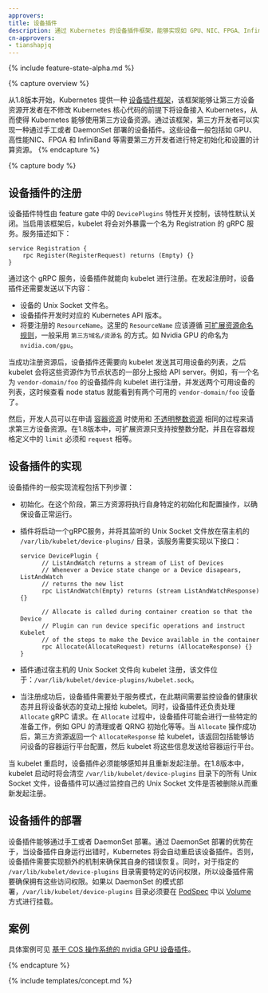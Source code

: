 ```yaml
---
approvers:
title: 设备插件
description: 通过 Kubernetes 的设备插件框架，能够实现如 GPU、NIC、FPGA、InfiniBand 等需要第三方特定设置的插件接入。
cn-approvers:
- tianshapjq
---
```

<!--
---
approvers:
title: Device Plugins
description: Use the Kubernetes device plugin framework to implement plugins for GPUs, NICs, FPGAs, InfiniBand, and similar resources that require vendor-specific setup.
---
-->

{% include feature-state-alpha.md %}

{% capture overview %}
<!--
Starting in version 1.8, Kubernetes provides a
[device plugin framework](https://github.com/kubernetes/community/blob/master/contributors/design-proposals/resource-management/device-plugin.md)
for vendors to advertise their resources to the kubelet without changing Kubernetes core code.
Instead of writing custom Kubernetes code, vendors can implement a device plugin that can
be deployed manually or as a DaemonSet. The targeted devices include GPUs,
High-performance NICs, FPGAs, InfiniBand, and other similar computing resources
that may require vendor specific initialization and setup.
-->
从1.8版本开始，Kubernetes 提供一种 [设备插件框架](https://github.com/kubernetes/community/blob/master/contributors/design-proposals/resource-management/device-plugin.md)，该框架能够让第三方设备资源开发者在不修改 Kubernetes 核心代码的前提下将设备接入 Kubernetes，从而使得 Kubernetes 能够使用第三方设备资源。通过该框架，第三方开发者可以实现一种通过手工或者 DaemonSet 部署的设备插件。这些设备一般包括如 GPU、高性能NIC、FPGA 和 InfiniBand 等需要第三方开发者进行特定初始化和设置的计算资源。
{% endcapture %}

{% capture body %}

<!--
## Device plugin registration
-->
## 设备插件的注册

<!--
The device plugins feature is gated by the `DevicePlugins` feature gate and is disabled by default.
When the device plugins feature is enabled, the kubelet exports a `Registration` gRPC service:
-->
设备插件特性由 feature gate 中的 `DevicePlugins` 特性开关控制，该特性默认关闭。当启用该框架后，kubelet 将会对外暴露一个名为 Registration 的 gRPC 服务。服务描述如下：

```gRPC
service Registration {
	rpc Register(RegisterRequest) returns (Empty) {}
}
```
<!--
A device plugin can register itself with the kubelet through this gRPC service.
During the registration, the device plugin needs to send:

  * The name of its Unix socket.
  * The Device Plugin API version against which it was built.
  * The `ResourceName` it wants to advertise. Here `ResourceName` needs to follow the
    [extended resource naming scheme](https://github.com/kubernetes/kubernetes/pull/48922)
    as `vendor-domain/resource`.
    For example, an Nvidia GPU is advertised as `nvidia.com/gpu`.
-->
通过这个 gRPC 服务，设备插件就能向 kubelet 进行注册。在发起注册时，设备插件还需要发送以下内容：

  * 设备的 Unix Socket 文件名。
  * 设备插件开发时对应的 Kubernetes API 版本。
  * 将要注册的 `ResourceName`。这里的 `ResourceName` 应该遵循 [可扩展资源命名规则](https://github.com/kubernetes/kubernetes/pull/48922)，一般采用 `第三方域名/资源名` 的方式。如 Nvidia GPU 的命名为 `nvidia.com/gpu`。

<!--
Following a successful registration, the device plugin sends the kubelet the
list of devices it manages, and the kubelet is then in charge of advertising those
resources to the API server as part of the kubelet node status update.
For example, after a device plugin registers `vendor-domain/foo` with the kubelet
and reports two healthy devices on a node, the node status is updated
to advertise 2 `vendor-domain/foo`.
-->
当成功注册资源后，设备插件还需要向 kubelet 发送其可用设备的列表，之后 kubelet 会将这些资源作为节点状态的一部分上报给 API server。例如，有一个名为 `vendor-domain/foo` 的设备插件向 kubelet 进行注册，并发送两个可用设备的列表，这时候查看 node status 就能看到有两个可用的 `vendor-domain/foo` 设备了。

<!--
Then, developers can request devices in a
[Container](/docs/api-reference/{{page.version}}/#container-v1-core)
specification by using the same process that is used for
[opaque integer resources](/docs/tasks/configure-pod-container/opaque-integer-resource/).
In version 1.8, extended resources are spported only as integer resources and must have
`limit` equal to `request` in the Container specification.
-->
然后，开发人员可以在申请 [容器资源](/docs/api-reference/{{page.version}}/#container-v1-core) 时使用和 [不透明整数资源](/docs/tasks/configure-pod-container/opaque-integer-resource/) 相同的过程来请求第三方设备资源。在1.8版本中，可扩展资源只支持按整数分配，并且在容器规格定义中的 `limit` 必须和 `request` 相等。

<!--
## Device plugin implementation
-->
## 设备插件的实现

<!--
The general workflow of a device plugin includes the following steps:
-->
设备插件的一般实现流程包括下列步骤：

<!--
* Initialization. During this phase, the device plugin performs vendor specific
  initialization and setup to make sure the devices are in a ready state.
-->
* 初始化。在这个阶段，第三方资源将执行自身特定的初始化和配置操作，以确保设备正常运行。

<!--
* The plugin starts a gRPC service, with a Unix socket under host path
  `/var/lib/kubelet/device-plugins/`, that implements the following interfaces:
-->
* 插件将启动一个gRPC服务，并将其监听的 Unix Socket 文件放在宿主机的 `/var/lib/kubelet/device-plugins/` 目录，该服务需要实现以下接口：

  ```gRPC
  service DevicePlugin {
        // ListAndWatch returns a stream of List of Devices
        // Whenever a Device state change or a Device disapears, ListAndWatch
        // returns the new list
        rpc ListAndWatch(Empty) returns (stream ListAndWatchResponse) {}

        // Allocate is called during container creation so that the Device
        // Plugin can run device specific operations and instruct Kubelet
        // of the steps to make the Device available in the container
        rpc Allocate(AllocateRequest) returns (AllocateResponse) {}
  }
  ```

<!--
* The plugin registers itself with the kubelet through the Unix socket at host
  path `/var/lib/kubelet/device-plugins/kubelet.sock`.
-->
* 插件通过宿主机的 Unix Socket 文件向 kubelet 注册，该文件位于：`/var/lib/kubelet/device-plugins/kubelet.sock`。

<!--
* After successfully registering itself, the device plugin runs in serving mode, during which it keeps
monitoring device health and reports back to the kubelet upon any device state changes.
It is also responsible for serving `Allocate` gRPC requests. During `Allocate`, the device plugin may
do device-specific preparation; for example, GPU cleanup or QRNG initialization.
If the operations succeed, the device plugin returns an `AllocateResponse` that contains container
runtime configurations for accessing the allocated devices. The kubelet passes this information
to the container runtime.
-->
* 当注册成功后，设备插件需要处于服务模式，在此期间需要监控设备的健康状态并且将设备状态的变动上报给 kubelet。同时，设备插件还负责处理 `Allocate` gRPC 请求。在 `Allocate` 过程中，设备插件可能会进行一些特定的准备工作，例如 GPU 的清理或者 QRNG 初始化等等。当 `Allocate` 操作成功后，第三方资源返回一个 `AllocateResponse` 给 kubelet，该返回包括能够访问设备的容器运行平台配置，然后 kubelet 将这些信息发送给容器运行平台。

<!--
A device plugin is expected to detect kubelet restarts and re-register itself with the new
kubelet instance. In version 1.8, a new kubelet instance cleans up all the existing Unix sockets
under `/var/lib/kubelet/device-plugins` when it starts. A device plugin can monitor the deletion
of its Unix socket and re-register itself upon such an event.
-->
当 kubelet 重启时，设备插件必须能够感知并且重新发起注册。在1.8版本中，kubelet 启动时将会清空 `/var/lib/kubelet/device-plugins` 目录下的所有 Unix Socket 文件，设备插件可以通过监控自己的 Unix Socket 文件是否被删除从而重新发起注册。

<!--
## Device plugin deployment
-->
## 设备插件的部署

<!--
A device plugin can be deployed manually or as a DaemonSet. Being deployed as a DaemonSet has
the benefit that Kubernetes can restart the device plugin if it fails.
Otherwise, an extra mechanism is needed to recover from device plugin failures.
The canonical directory `/var/lib/kubelet/device-plugins` requires privileged access,
so a device plugin must run in a privileged security context.
If a device plugin is running as a DaemonSet, `/var/lib/kubelet/device-plugins`
must be mounted as a
[Volume](/docs/api-reference/{{page.version}}/#volume-v1-core)
in the plugin's
[PodSpec](/docs/api-reference/{{page.version}}/#podspec-v1-core).
-->
设备插件能够通过手工或者 DaemonSet 部署。通过 DaemonSet 部署的优势在于，当设备插件自身运行出错时，Kubernetes 将会自动重启该设备插件。否则，设备插件需要实现额外的机制来确保其自身的错误恢复。同时，对于指定的 `/var/lib/kubelet/device-plugins` 目录需要特定的访问权限，所以设备插件需要确保拥有这些访问权限。如果以 DaemonSet 的模式部署，`/var/lib/kubelet/device-plugins` 目录必须要在 [PodSpec](/docs/api-reference/{{page.version}}/#podspec-v1-core) 中以 [Volume](/docs/api-reference/{{page.version}}/#volume-v1-core) 方式进行挂载。

<!--
## Examples
-->
## 案例

<!--
For an example device plugin implementation, see
[nvidia GPU device plugin for COS base OS](https://github.com/GoogleCloudPlatform/container-engine-accelerators/tree/master/cmd/nvidia_gpu).
-->
具体案例可见 [基于 COS 操作系统的 nvidia GPU 设备插件](https://github.com/GoogleCloudPlatform/container-engine-accelerators/tree/master/cmd/nvidia_gpu)。

{% endcapture %}

{% include templates/concept.md %}
